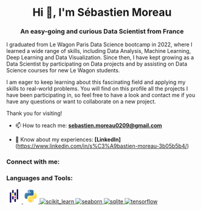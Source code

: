 <h1 align="center">Hi 👋, I'm Sébastien Moreau</h1>
<h3 align="center">An easy-going and curious Data Scientist from France</h3>

I graduated from Le Wagon Paris Data Science bootcamp in 2022, where I learned a wide range of skills, including Data Analysis, Machine Learning, Deep Learning and Data Visualization. Since then, I have kept growing as a Data Scientist by participating on Data projects and by assisting on Data Science courses for new Le Wagon students.

I am eager to keep learning about this fascinating field and applying my skills to real-world problems. You will find on this profile all the projects I have been participating in, so feel free to have a look and contact me if you have any questions or want to collaborate on a new project.

Thank you for visiting!


- 📫 How to reach me: **sebastien.moreau0209@gmail.com**

- 📄 Know about my experiences: **[LinkedIn]** (https://www.linkedin.com/in/s%C3%A9bastien-moreau-3b05b5b4/)

<h3 align="left">Connect with me:</h3>
<p align="left">
</p>

<h3 align="left">Languages and Tools:</h3>
<p align="left"> <a href="https://pandas.pydata.org/" target="_blank" rel="noreferrer"> <img src="https://raw.githubusercontent.com/devicons/devicon/2ae2a900d2f041da66e950e4d48052658d850630/icons/pandas/pandas-original.svg" alt="pandas" width="40" height="40"/> </a> <a href="https://www.python.org" target="_blank" rel="noreferrer"> <img src="https://raw.githubusercontent.com/devicons/devicon/master/icons/python/python-original.svg" alt="python" width="40" height="40"/> </a> <a href="https://scikit-learn.org/" target="_blank" rel="noreferrer"> <img src="https://upload.wikimedia.org/wikipedia/commons/0/05/Scikit_learn_logo_small.svg" alt="scikit_learn" width="40" height="40"/> </a> <a href="https://seaborn.pydata.org/" target="_blank" rel="noreferrer"> <img src="https://seaborn.pydata.org/_images/logo-mark-lightbg.svg" alt="seaborn" width="40" height="40"/> </a> <a href="https://www.sqlite.org/" target="_blank" rel="noreferrer"> <img src="https://www.vectorlogo.zone/logos/sqlite/sqlite-icon.svg" alt="sqlite" width="40" height="40"/> </a> <a href="https://www.tensorflow.org" target="_blank" rel="noreferrer"> <img src="https://www.vectorlogo.zone/logos/tensorflow/tensorflow-icon.svg" alt="tensorflow" width="40" height="40"/> </a> </p>
